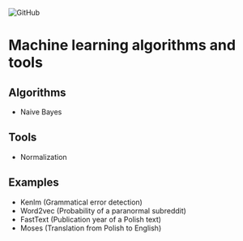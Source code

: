 ![GitHub](https://img.shields.io/github/license/Mikbac/Machine-Learning-Algorithms)

# Machine learning algorithms and tools

## Algorithms
* Naive Bayes

## Tools
* Normalization

## Examples
* Kenlm (Grammatical error detection)
* Word2vec (Probability of a paranormal subreddit)
* FastText (Publication year of a Polish text)
* Moses (Translation from Polish to English)
